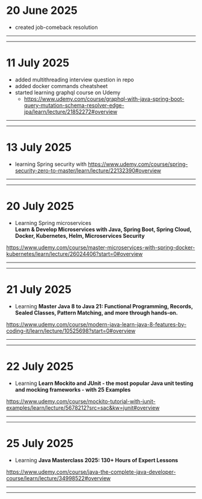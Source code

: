 # 20 June 2025
- created job-comeback resolution

---
---

# 11 July 2025
- added multithreading interview question in repo
- added docker commands cheatsheet
- started learning graphql course on Udemy
  - https://www.udemy.com/course/graphql-with-java-spring-boot-query-mutation-schema-resolver-edge-jpa/learn/lecture/21852272#overview

---
---

# 13 July 2025
- learning Spring security with https://www.udemy.com/course/spring-security-zero-to-master/learn/lecture/22132390#overview

---
---

# 20 July 2025
- Learning Spring microservices  
**Learn & Develop Microservices with Java, Spring Boot, Spring Cloud, Docker, Kubernetes, Helm, Microservices Security**

https://www.udemy.com/course/master-microservices-with-spring-docker-kubernetes/learn/lecture/26024406?start=0#overview

---
---

# 21 July 2025
- Learning **Master Java 8 to Java 21: Functional Programming, Records, Sealed Classes, Pattern Matching, and more through hands-on.**

https://www.udemy.com/course/modern-java-learn-java-8-features-by-coding-it/learn/lecture/10525698?start=0#overview

---
---

# 22 July 2025
- Learning **Learn Mockito and JUnit - the most popular Java unit testing and mocking frameworks - with 25 Examples**

https://www.udemy.com/course/mockito-tutorial-with-junit-examples/learn/lecture/5678212?src=sac&kw=junit#overview

---
---

# 25 July 2025

- Learning **Java Masterclass 2025: 130+ Hours of Expert Lessons**

https://www.udemy.com/course/java-the-complete-java-developer-course/learn/lecture/34998522#overview

---
---
